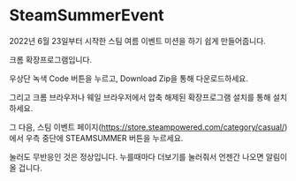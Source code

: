 # SteamSummerEvent
2022년 6월 23일부터 시작한 스팀 여름 이벤트 미션을 하기 쉽게 만들어줍니다.


크롬 확장프로그램입니다.


우상단 녹색 Code 버튼을 누르고, Download Zip을 통해 다운로드하세요.


그리고 크롬 브라우저나 웨일 브라우저에서 압축 해제된 확장프로그램 설치를 통해 설치하세요.


그 다음, 스팀 이벤트 페이지(https://store.steampowered.com/category/casual/)에서 우측 중단에 STEAMSUMMER 버튼을 누르세요.


눌러도 무반응인 것은 정상입니다. 누를때마다 더보기를 눌러줘서 언젠간 나오면 알림이 올 겁니다.
